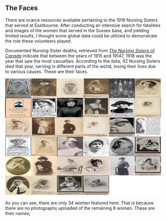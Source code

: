 ## The Faces

There are scarce resources available pertaining to the 1918 Nursing Sisters that served at Eastbourne. After conducting an intensive search for fatalities and images of the women that served in the Sussex base, and yielding limited results, I thought some global data could be utilized to demonstrate the role these volunteers played. 

Documented Nursing Sister deaths, retrieved from [*The Nursing Sisters of Canada*](https://www.veterans.gc.ca/eng/remembrance/those-who-served/women-and-war/nursing-sisters) indicate that between the years of 1915 and 19147, 1918 was the year that saw the most casualties. According to the data, 42 Nursing Sisters died that year, serving in different parts of the world, losing their lives due to various causes. These are their faces.

![Image Montage](https://github.com/sarahabushaaban/sarahabushaaban.github.io/blob/master/images/Image-Montage.png)

As you can see, there are only 34 women featured here. That is because there are no photographs uploaded of the remaining 8 women. These are their names;


